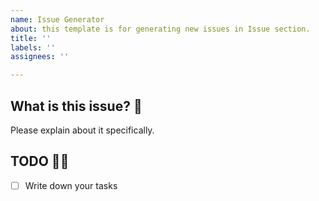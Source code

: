 ```yaml
---
name: Issue Generator
about: this template is for generating new issues in Issue section.
title: ''
labels: ''
assignees: ''

---
```


## What is this issue? 🚀
Please explain about it specifically.

## TODO 🏃‍♀️
- [ ] Write down your tasks
